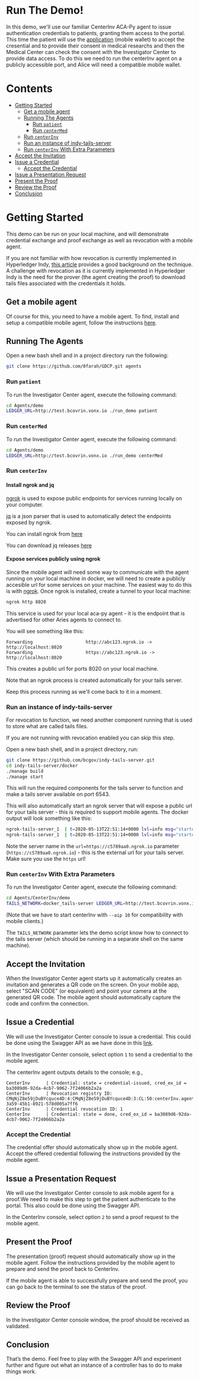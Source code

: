 # Run The Demo! <!-- omit in toc -->

In this demo, we'll  use our familiar CenterInv ACA-Py agent to issue authentication credentials to patients, granting them access to the portal. This time the patient will use the [application](https://github.com/0farah/GDCP/blob/main/application/README.md) (mobile wallet) to accept the cresential and to provide their consent in medical researchs and then the Medical Center can check the consent with the Investigator Center to provide data access. To do this we need to run the centerInv agent on a publicly accessible port, and Alice will need a compatible mobile wallet.

# Contents <!-- omit in toc -->

- [Getting Started](#getting-started)
  - [Get a mobile agent](#get-a-mobile-agent)
  - [Running The Agents](#running-the-agents)
    - [Run `patient`](#run-patient)
    - [Run `centerMed`](#run-centerMed)
  - [Run `centerInv`](#run-centerInv)
  - [Run an instance of indy-tails-server](#run-an-instance-of-indy-tails-server)
  - [Run `centerInv` With Extra Parameters](#run-centerInv-with-extra-parameters)
- [Accept the Invitation](#accept-the-invitation)
- [Issue a Credential](#issue-a-credential)
  - [Accept the Credential](#accept-the-credential)
- [Issue a Presentation Request](#issue-a-presentation-request)
- [Present the Proof](#present-the-proof)
- [Review the Proof](#review-the-proof)
- [Conclusion](#conclusion)

# Getting Started

This demo can be run on your local machine, and will demonstrate credential exchange and proof exchange as well as revocation with a mobile agent. 

If you are not familiar with how revocation is currently implemented in Hyperledger Indy, [this article](https://github.com/hyperledger/indy-hipe/tree/master/text/0011-cred-revocation) provides a good background on the technique. A challenge with revocation as it is currently implemented in Hyperledger Indy is the need for the prover (the agent creating the proof) to download tails files associated with the credentials it holds.

## Get a mobile agent

Of course for this, you need to have a mobile agent. To find, install and setup a compatible mobile agent, follow the instructions [here](https://github.com/bcgov/identity-kit-poc/blob/master/docs/GettingApp.md).

## Running The Agents

Open a new bash shell and in a project directory run the following:

```bash
git clone https://github.com/0farah/GDCP.git agents 
```

### Run `patient` 

To run the Investigator Center agent, execute the following command:

```bash
cd Agents/demo
LEDGER_URL=http://test.bcovrin.vonx.io ./run_demo patient
```

### Run `centerMed` 

To run the Investigator Center agent, execute the following command:

```bash
cd Agents/demo
LEDGER_URL=http://test.bcovrin.vonx.io ./run_demo centerMed
```

### Run `centerInv` 

#### Install ngrok and jq

[ngrok](https://ngrok.com/) is used to expose public endpoints for services running locally on your computer.

[jq](https://github.com/stedolan/jq) is a json parser that is used to automatically detect the endpoints exposed by ngrok.

You can install ngrok from [here](https://ngrok.com/)

You can download jq releases [here](https://github.com/stedolan/jq/releases)

#### Expose services publicly using ngrok

Since the mobile agent will need some way to communicate with the agent running on your local machine in docker, we will need to create a publicly accesible url for some services on your machine. The easiest way to do this is with [ngrok](https://ngrok.com/). Once ngrok is installed, create a tunnel to your local machine:

```bash
ngrok http 8020
```

This service is used for your local aca-py agent - it is the endpoint that is advertised for other Aries agents to connect to.

You will see something like this:

```
Forwarding                    http://abc123.ngrok.io -> http://localhost:8020
Forwarding                    https://abc123.ngrok.io -> http://localhost:8020
```

This creates a public url for ports 8020 on your local machine.

Note that an ngrok process is created automatically for your tails server.

Keep this process running as we'll come back to it in a moment.

### Run an instance of indy-tails-server

For revocation to function, we need another component running that is used to store what are called tails files.

If you are not running with revocation enabled you can skip this step.

Open a new bash shell, and in a project directory, run:

```bash
git clone https://github.com/bcgov/indy-tails-server.git
cd indy-tails-server/docker
./manage build
./manage start
```

This will run the required components for the tails server to function and make a tails server available on port 6543.

This will also automatically start an ngrok server that will expose a public url for your tails server - this is required to support mobile agents. The docker output will look something like this:

```bash
ngrok-tails-server_1  | t=2020-05-13T22:51:14+0000 lvl=info msg="started tunnel" obj=tunnels name="command_line (http)" addr=http://tails-server:6543 url=http://c5789aa0.ngrok.io
ngrok-tails-server_1  | t=2020-05-13T22:51:14+0000 lvl=info msg="started tunnel" obj=tunnels name=command_line addr=http://tails-server:6543 url=https://c5789aa0.ngrok.io
```

Note the server name in the `url=https://c5789aa0.ngrok.io` parameter (`https://c5789aa0.ngrok.io`) - this is the external url for your tails server. Make sure you use the `https` url!


### Run `centerInv` With Extra Parameters

To run the Investigator Center agent, execute the following command:

```bash
cd Agents/CenterInv/demo
TAILS_NETWORK=docker_tails-server LEDGER_URL=http://test.bcovrin.vonx.io ./run_demo centerInv --aip 10 --events
```

(Note that we have to start centerInv with `--aip 10` for compatibility with mobile clients.)

The `TAILS_NETWORK` parameter lets the demo script know how to connect to the tails server (which should be running in a separate shell on the same machine).

## Accept the Invitation

When the Investigator Center agent starts up it automatically creates an invitation and generates a QR code on the screen. On your mobile app, select "SCAN CODE" (or equivalent) and point your camera at the generated QR code. The mobile agent should automatically capture the code and confirm the connection. 

## Issue a Credential

We will use the Investigator Center console to issue a credential. This could be done using the Swagger API as we have done in this [link](https://github.com/0farah/GDCP/blob/main/API.md).

In the Investigator Center console, select option `1` to send a credential to the mobile agent.

The centerInv agent outputs details to the console; e.g.,

```text
CenterInv      | Credential: state = credential-issued, cred_ex_id = ba3089d6-92da-4cb7-9062-7f24066b2a2a
CenterInv      | Revocation registry ID: CMqNjZ8e59jDuBYcquce4D:4:CMqNjZ8e59jDuBYcquce4D:3:CL:50:centerInv.agent.patient_schema:CL_ACCUM:4f4fb2e4-3a59-45b1-8921-578d005a7ff6
CenterInv      | Credential revocation ID: 1
CenterInv      | Credential: state = done, cred_ex_id = ba3089d6-92da-4cb7-9062-7f24066b2a2a
```

### Accept the Credential

The credential offer should automatically show up in the mobile agent. Accept the offered credential following the instructions provided by the mobile agent. 

## Issue a Presentation Request

We will use the Investigator Center console to ask mobile agent for a proof.We need to make this step to get the patient authenticate to the portal. This also could be done using the Swagger API.

In the CenterInv console, select option `2` to send a proof request to the mobile agent.

## Present the Proof

The presentation (proof) request should automatically show up in the mobile agent. Follow the instructions provided by the mobile agent to prepare and send the proof back to CenterInv. 

If the mobile agent is able to successfully prepare and send the proof, you can go back to the terminal to see the status of the proof.


## Review the Proof

In the Investigator Center console window, the proof should be received as validated.

## Conclusion

That’s the demo. Feel free to play with the Swagger API and experiment further and figure out what an instance of a controller has to do to make things work.

<!-- Docs to Markdown version 1.0β17 -->
